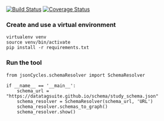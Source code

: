[![Build Status](https://travis-ci.org/FAIRsharing/jsonCycles.svg?branch=master)](https://travis-ci.org/FAIRsharing/jsonCycles) [![Coverage Status](https://coveralls.io/repos/github/FAIRsharing/jsonCycles/badge.svg?branch=master)](https://coveralls.io/github/FAIRsharing/jsonCycles?branch=master)

### Create and use a virtual environment
```
virtualenv venv
source venv/bin/activate
pip install -r requirements.txt
```

### Run the tool
```
from jsonCycles.schemaResolver import SchemaResolver

if __name__ == '__main__':
    schema_url = "https://datatagsuite.github.io/schema/study_schema.json"
    schema_resolver = SchemaResolver(schema_url, 'URL')
    schema_resolver.schemas_to_graph()
    schema_resolver.show()
```

